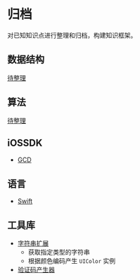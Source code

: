 # 归档
对已知知识点进行整理和归档，构建知识框架。

## 数据结构
[待整理](DataStruct/README.md)

## 算法
[待整理](Algorithm/README.md)

## iOSSDK
- [GCD](iOS/GCD.md)

## 语言
- [Swift](Language/Swift.md)

## 工具库
- [字符串扩展](Tools/StringExtension.swift)
	- 获取指定类型的字符串
	- 根据颜色编码产生 `UIColor` 实例
- [验证码产生器](Tools/CaptchaView.swift)
